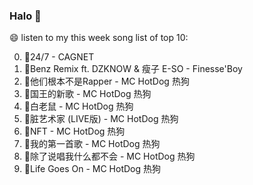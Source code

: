 

### Halo 👋

😄 listen to my this week song list of top 10:

0. 🌈24/7 - CAGNET
1. 🌈Benz Remix ft. DZKNOW & 瘦子 E-SO - Finesse'Boy
2. 🌈他们根本不是Rapper - MC HotDog 热狗
3. 🌈国王的新歌 - MC HotDog 热狗
4. 🌈白老鼠 - MC HotDog 热狗
5. 🌈脏艺术家 (LIVE版) - MC HotDog 热狗
6. 🌈NFT - MC HotDog 热狗
7. 🌈我的第一首歌 - MC HotDog 热狗
8. 🌈除了说唱我什么都不会 - MC HotDog 热狗
9. 🌈Life Goes On - MC HotDog 热狗

